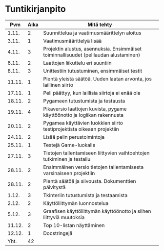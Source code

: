 # Tuntikirjanpito

Pvm | Aika | Mitä tehty
--- | --- | ---
1.11. | 2 | Suunnittelua ja vaatimusmäärittelyn aloitus
3.11. | 1 | Vaatimusmäärittelyä lisää
4.11. | 3 | Projektin alustus, asennuksia. Ensimmäiset toiminnallisuudet (pelilaudan alustaminen)
6.11. | 2 | Laattojen liikuttelu eri suuntiin
8.11. | 3 | Unittestiin tutustuminen, ensimmäiset testit
11.11. | 1 | Pientä yleistä säätöä. Uuden laatan arvonta, jos laillinen siirto
17.11. | 1 | Peli päättyy, kun laillisia siirtoja ei enää ole
18.11. | 2 | Pygameen tutustumista ja testausta
19.11. | 4 | Pikaversio laattojen kuvista, pygame käyttöönotto ja logiikan rakennusta
20.11. | 2 | Pygamea käyttävien luokkien siirto testiprojektista oikeaan projektiin
24.11. | 2 | Lisää pelin perustoimintoja
25.11. | 1 | Testejä Game-luokalle
27.11. | 3 | Tietojen tallentamiseen liittyvien vaihtoehtojen tutkiminen ja testailu
28.11. | 2 | Ensimmäinen versio tietojen tallentamisesta varsinaiseen projektiin
28.11. | 2 | Pientä säätöä ja siivousta. Dokumenttien päivitystä
1.12. | 3 | Tkinteriin tutustumista ja testaamista
2.12. | 2 | Käyttöliittymän luonnostelua
5.12. | 3 | Graafisen käyttöliittymän käyttöönotto ja siihen liittyviä muutoksia
11.12. | 2 | Top 10-listan näyttäminen
12.12. | 1 | Docstringejä
Yht. | 42 |

